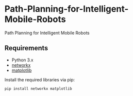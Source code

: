 # Path-Planning-for-Intelligent-Mobile-Robots
Path Planning for Intelligent Mobile Robots






## Requirements

- Python 3.x
- [networkx](https://networkx.org/)
- [matplotlib](https://matplotlib.org/)

Install the required libraries via pip:

```bash
pip install networkx matplotlib
